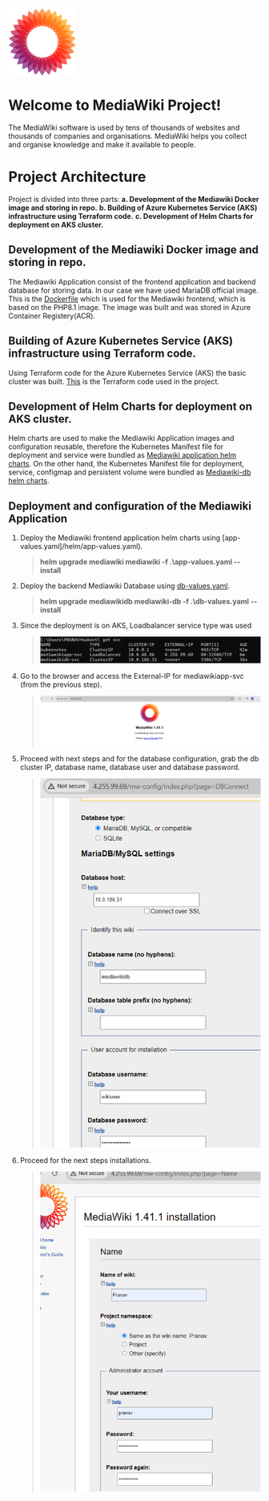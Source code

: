 ![Mediawikilogo](/files/mediawikilogo.png "Mediawiki Logo")
# Welcome to MediaWiki Project!

The MediaWiki software is used by tens of thousands of websites and thousands of companies and organisations. MediaWiki helps you collect and organise knowledge and make it available to people.


# Project Architecture

Project is divided into three parts:
		**a.  Development of the Mediawiki Docker image and storing in repo.**
		**b. Building of Azure Kubernetes Service (AKS) infrastructure using Terraform code.**
		**c.  Development of Helm Charts for deployment on AKS cluster.** 


## Development of the Mediawiki Docker image and storing in repo.

The Mediawiki Application consist of the frontend application and backend database for storing data. In our case we have used MariaDB official image. This is the [Dockerfile](/docker/Dockerfile) which is used for the Mediawiki frontend, which is based on the PHP8.1 image. The image was built and was stored in Azure Container Registery(ACR).

## Building of Azure Kubernetes Service (AKS) infrastructure using Terraform code.

Using Terraform code for the Azure Kubernetes Service (AKS) the basic cluster was built. 
[This](/terraform/main.tf) is the Terraform code used in the project.

## Development of Helm Charts for deployment on AKS cluster.

Helm charts are used to make the Mediawiki Application images and configuration reusable, therefore the Kubernetes Manifest file for deployment and service were bundled as [Mediawiki application helm charts](/helm/mediawiki/). On the other hand, the Kubernetes Manifest file for deployment, service, configmap and persistent volume were bundled as [Mediawiki-db helm charts](/helm/mediawiki-db/).

## Deployment and configuration of the Mediawiki Application

1. Deploy the Mediawiki frontend application helm charts using [app-values.yaml]/helm/app-values.yaml).
	 >  **helm upgrade mediawiki mediawiki -f .\app-values.yaml  --install**
  
2. Deploy the backend Mediawiki Database using [db-values.yaml](/helm/db-values.yaml).
	  > **helm upgrade mediawikidb mediawiki-db -f .\db-values.yaml  --install**

3.  Since the deployment is on AKS, Loadbalancer service type was used 
	  > ![Mediawikilogo](/files/service.png)
4. Go to the browser and access the External-IP for mediawikiapp-svc (from the previous step).
	  > ![Mediawikilogo](/files/frontpage.png)
5. Proceed with next steps and for the database configuration, grab the db cluster IP, database name, database user and database password.

	  >  ![Mediawikilogo](/files/dbconfig.png)

6. Proceed for the next steps installations.

	  >  ![Mediawikilogo](/files/nextsteps.png)